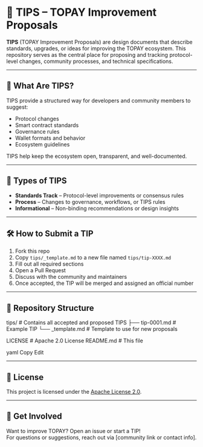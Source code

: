 # 📘 TIPS – TOPAY Improvement Proposals

**TIPS** (TOPAY Improvement Proposals) are design documents that describe standards, upgrades, or ideas for improving the TOPAY ecosystem. This repository serves as the central place for proposing and tracking protocol-level changes, community processes, and technical specifications.

---

## 📌 What Are TIPS?

TIPS provide a structured way for developers and community members to suggest:

- Protocol changes
- Smart contract standards
- Governance rules
- Wallet formats and behavior
- Ecosystem guidelines

TIPS help keep the ecosystem open, transparent, and well-documented.

---

## 📂 Types of TIPS

- **Standards Track** – Protocol-level improvements or consensus rules  
- **Process** – Changes to governance, workflows, or TIPS rules  
- **Informational** – Non-binding recommendations or design insights

---

## 🛠 How to Submit a TIP

1. Fork this repo
2. Copy `tips/_template.md` to a new file named `tips/tip-XXXX.md`
3. Fill out all required sections
4. Open a Pull Request
5. Discuss with the community and maintainers
6. Once accepted, the TIP will be merged and assigned an official number

---

## 📁 Repository Structure

tips/ # Contains all accepted and proposed TIPS
├── tip-0001.md # Example TIP
└── _template.md # Template to use for new proposals

LICENSE # Apache 2.0 License
README.md # This file

yaml
Copy
Edit

---

## 📜 License

This project is licensed under the [Apache License 2.0](./LICENSE).

---

## 🤝 Get Involved

Want to improve TOPAY? Open an issue or start a TIP!  
For questions or suggestions, reach out via [community link or contact info].
